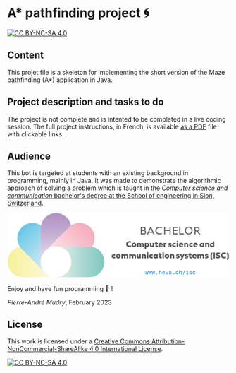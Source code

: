 # A* pathfinding project :cyclone:

[![CC BY-NC-SA 4.0][cc-by-nc-sa-shield]][cc-by-nc-sa]

## Content
This projet file is a skeleton for implementing the short version of the Maze pathfinding (A*) application in Java. 

## Project description and tasks to do
The project is not complete and is intented to be completed in a live coding session. The full project instructions, in French, is available [as a PDF](https://inf1.begincoding.net/telebot.pdf) file with clickable links.

## Audience
This bot is targeted at students with an existing background in programming, mainly in Java. It was made to demonstrate the algorithmic approach of solving a problem which is taught in the [*Computer science and communication* bachelor's degree at the School of engineering in Sion, Switzerland](https://www.hevs.ch/isc).

<p align="center">
  <a href="https://hevs.ch/isc">
  <img src="https://github.com/pmudry/telegrambot_students/blob/master/resources/ISC_Logo_EN_CMJN_200.png?raw=true"/>    
  </a>
</p>

Enjoy and have fun programming 🎈 !

_Pierre-André Mudry_, February 2023

## License
This work is licensed under a
[Creative Commons Attribution-NonCommercial-ShareAlike 4.0 International License][cc-by-nc-sa].

[![CC BY-NC-SA 4.0][cc-by-nc-sa-image]][cc-by-nc-sa]

[cc-by-nc-sa]: http://creativecommons.org/licenses/by-nc-sa/4.0/
[cc-by-nc-sa-image]: https://licensebuttons.net/l/by-nc-sa/4.0/88x31.png
[cc-by-nc-sa-shield]: https://img.shields.io/badge/License-CC%20BY--NC--SA%204.0-lightgrey.svg
